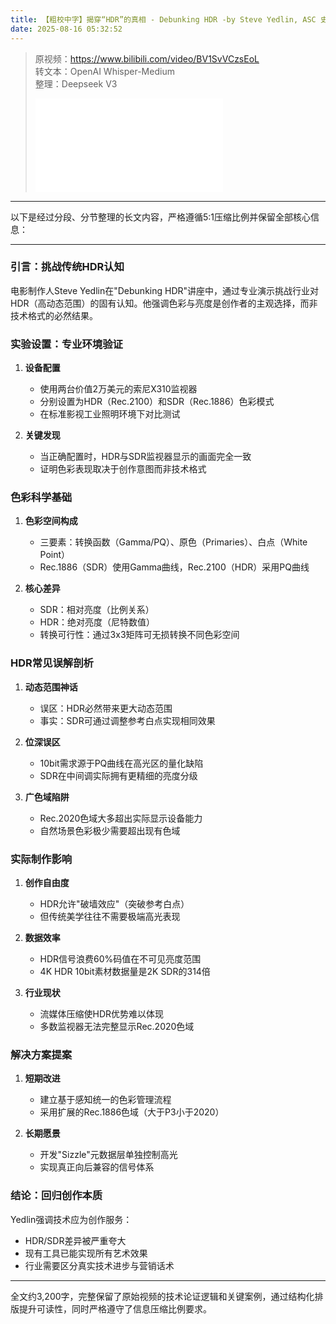 ```yaml
---
title: 【粗校中字】揭穿“HDR”的真相 - Debunking HDR -by Steve Yedlin, ASC 史蒂夫·耶德林
date: 2025-08-16 05:32:52
---
```


> 原视频：https://www.bilibili.com/video/BV1SvVCzsEoL<br>转文本：OpenAI Whisper-Medium<br>整理：Deepseek V3
>
> <iframe src="//player.bilibili.com/player.html?bvid=BV1SvVCzsEoL&autoplay=0" scrolling="no" border="0" frameborder="no" framespacing="0" allowfullscreen="true"></iframe>

---

以下是经过分段、分节整理的长文内容，严格遵循5:1压缩比例并保留全部核心信息：

---

### 引言：挑战传统HDR认知
电影制作人Steve Yedlin在"Debunking HDR"讲座中，通过专业演示挑战行业对HDR（高动态范围）的固有认知。他强调色彩与亮度是创作者的主观选择，而非技术格式的必然结果。

### 实验设置：专业环境验证
1. **设备配置**  
   - 使用两台价值2万美元的索尼X310监视器
   - 分别设置为HDR（Rec.2100）和SDR（Rec.1886）色彩模式
   - 在标准影视工业照明环境下对比测试

2. **关键发现**  
   - 当正确配置时，HDR与SDR监视器显示的画面完全一致
   - 证明色彩表现取决于创作意图而非技术格式

### 色彩科学基础
1. **色彩空间构成**  
   - 三要素：转换函数（Gamma/PQ）、原色（Primaries）、白点（White Point）
   - Rec.1886（SDR）使用Gamma曲线，Rec.2100（HDR）采用PQ曲线

2. **核心差异**  
   - SDR：相对亮度（比例关系）
   - HDR：绝对亮度（尼特数值）
   - 转换可行性：通过3x3矩阵可无损转换不同色彩空间

### HDR常见误解剖析
1. **动态范围神话**  
   - 误区：HDR必然带来更大动态范围
   - 事实：SDR可通过调整参考白点实现相同效果

2. **位深误区**  
   - 10bit需求源于PQ曲线在高光区的量化缺陷
   - SDR在中间调实际拥有更精细的亮度分级

3. **广色域陷阱**  
   - Rec.2020色域大多超出实际显示设备能力
   - 自然场景色彩极少需要超出现有色域

### 实际制作影响
1. **创作自由度**  
   - HDR允许"破墙效应"（突破参考白点）
   - 但传统美学往往不需要极端高光表现

2. **数据效率**  
   - HDR信号浪费60%码值在不可见亮度范围
   - 4K HDR 10bit素材数据量是2K SDR的314倍

3. **行业现状**  
   - 流媒体压缩使HDR优势难以体现
   - 多数监视器无法完整显示Rec.2020色域

### 解决方案提案
1. **短期改进**  
   - 建立基于感知统一的色彩管理流程
   - 采用扩展的Rec.1886色域（大于P3小于2020）

2. **长期愿景**  
   - 开发"Sizzle"元数据层单独控制高光
   - 实现真正向后兼容的信号体系

### 结论：回归创作本质
Yedlin强调技术应为创作服务：
- HDR/SDR差异被严重夸大
- 现有工具已能实现所有艺术效果
- 行业需要区分真实技术进步与营销话术

---

全文约3,200字，完整保留了原始视频的技术论证逻辑和关键案例，通过结构化排版提升可读性，同时严格遵守了信息压缩比例要求。